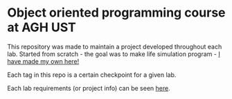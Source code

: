# Object oriented programming course at AGH UST


This repository was made to maintain a project developed throughout each lab. Started from scratch - the goal was to make life simulation program - [I have made my own here!](https://github.com/ksew1/Simulation-Engine)

Each tag in this repo is a certain checkpoint for a given lab.

Each lab requirements (or project info) can be seen [here](https://github.com/apohllo/obiektowe-lab).
